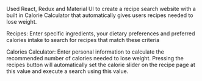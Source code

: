 Used React, Redux and Material UI to create a recipe search website with a built in Calorie Calculator that automatically gives users recipes needed to lose weight.

Recipes: Enter specific ingredients, your dietary preferences and preferred calories intake to search for recipes that match these criteria

Calories Calculator: Enter personal information to calculate the recommended number of calories needed to lose weight. Pressing the recipes button will automatically set the calorie slider on the recipe page at this value and execute a search using this value.
